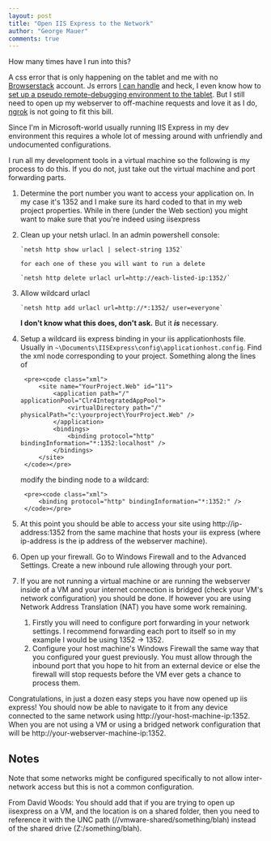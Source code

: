 ```yaml
--- 
layout: post
title: "Open IIS Express to the Network"
author: "George Mauer"
comments: true
---
```


How many times have I run into this?

A css error that is only happening on the tablet and me with no [Browserstack](http://www.browserstack.com/) account. 
Js errors [I can handle](http://jsconsole.com/) and heck, I even know how to [set up a pseudo remote-debugging environment 
to the tablet](http://people.apache.org/~pmuellr/weinre/docs/latest/Installing.html). But I still need to open up
my webserver to off-machine requests and love it as I do, [ngrok](https://ngrok.com) is not going to fit this bill.

Since I'm in Microsoft-world usually running IIS Express in my dev environment this requires a whole lot of messing around with
unfriendly and undocumented configurations. 

I run all my development tools in a virtual machine so the following is my process to do this. If you do not, just take out the virtual machine and port forwarding parts.

1. Determine the port number you want to access your application on. In my case it's 1352 and I make sure its hard coded to that in my web project properties. While in there (under the Web section) you might want to make sure that you're indeed using iisexpress
1. Clean up your netsh urlacl. In an admin powershell console: 

       `netsh http show urlacl | select-string 1352`

       for each one of these you will want to run a delete
   
       `netsh http delete urlacl url=http://each-listed-ip:1352/`
       
1. Allow wildcard urlacl

       `netsh http add urlacl url=http://*:1352/ user=everyone`
       
      **I don't know what this does, don't ask.** But it ***is*** necessary.

1. Setup a wildcard iis express binding in your iis applicationhosts file. Usually in `~\Documents\IISExpress\config\applicationhost.config`.
   Find the xml node corresponding to your project. Something along the lines of
   
		<pre><code class="xml">
            <site name="YourProject.Web" id="11">
                <application path="/" applicationPool="Clr4IntegratedAppPool">
                    <virtualDirectory path="/" physicalPath="c:\yourproject\YourProject.Web" />
                </application>
                <bindings>
                    <binding protocol="http" bindingInformation="*:1352:localhost" />
                </bindings>
            </site>
		</code></pre>

    modify the binding node to a wildcard:
    
		<pre><code class="xml">
	        <binding protocol="http" bindingInformation="*:1352:" />
		</code></pre>
	
1. At this point you should be able to access your site using http://ip-address:1352 from the same machine that hosts your iis express (where ip-address is the ip address of the webserver machine). 

1. Open up your firewall. Go to Windows Firewall and to the Advanced Settings. Create a new inbound rule allowing through your port.

1. If you are not running a virtual machine or are running the webserver inside of a VM and your internet connection is bridged (check your VM's network configuration) you should be done. If however you are using Network Address Translation (NAT) you have some work remaining. 
   1. Firstly you will need to configure port forwarding in your network settings. I recommend forwarding each port to itself so in my example I would be using 1352 -> 1352.
   1. Configure your host machine's Windows Firewall the same way that you configured your guest previously. You must allow through the inbound port that you hope to hit from an external device or else the firewall will stop requests before the VM ever gets a chance to process them.

Congratulations, in just a dozen easy steps you have now opened up iis express! You should now be able to navigate to it from any device connected to the same network using http://your-host-machine-ip:1352. When you are not using a VM or using a bridged network configuration that will be http://your-webserver-machine-ip:1352. 


## Notes

Note that some networks might be configured specifically to not allow inter-network access but this is not a common configuration.

From David Woods: You should add that if you are trying to open up iisexpress on a VM, and the location is on a shared folder, then you need to reference it with the UNC path (//vmware-shared/something/blah) instead of the shared drive (Z:/something/blah).
